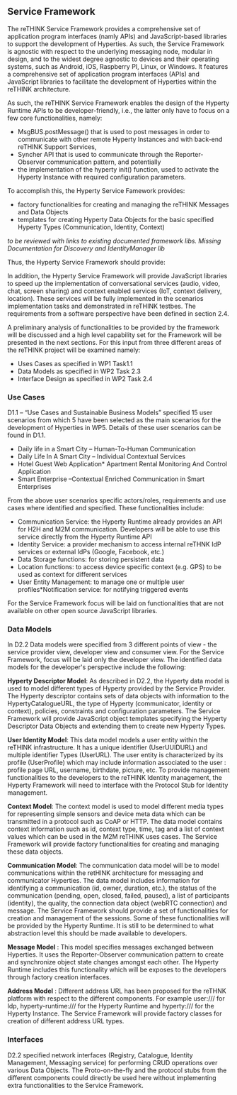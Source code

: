 Service Framework
-----------------

The reTHINK Service Framework provides a comprehensive set of application program interfaces (namly APIs) and JavaScript-based libraries to support the development of Hyperties.  As such, the Service Framework is agnostic with respect to the underlying messaging node, modular in design, and to the widest degree agnostic to devices and their operating systems, such as Android, iOS, Raspberry PI, Linux, or Windows. It features a comprehensive set of application program interfaces (APIs) and JavaScript libraries to facilitate the development of Hyperties within the reTHINK architecture.

As such, the reTHINK Service Framework enables the design of the Hyperty Runtime APIs to be developer-friendly, i.e., the latter only have to focus on a few core functionalities, namely:

-	MsgBUS.postMessage() that is used to post messages in order to communicate with other remote Hyperty Instances and with back-end reTHINK Support Services, 
-	Syncher API that is used to communicate through the Reporter-Observer communication pattern, and potentially
- the implementation of the hyperty init() function, used to activate the Hyperty Instance with required configuration parameters.

To accomplish this, the Hyperty Service Famework provides:

-	factory functionalities for creating and managing the reTHINK Messages and Data Objects
-	templates for creating Hyperty Data Objects for the basic specified Hyperty Types (Communication, Identity, Context)






*to be reviewed with links to existing documented framework libs. Missing Documentation for Discovery and IdentityManager lib*


Thus, the Hyperty Service Framework should provide:



In addition, the Hyperty Service Framework will provide JavaScript libraries to speed up the implementation of conversational services (audio, video, chat, screen sharing) and context enabled services (IoT, context delivery, location). These services will be fully implemented in the scenarios implementation tasks and demonstrated in reTHINK testbes. The requirements from a software perspective have been defined in section 2.4.

A preliminary analysis of functionalities to be provided by the framework will be discussed and a high level capability set for the Framework will be presented in the next sections. For this input from three different areas of the reTHINK project will be examined namely:

-	Uses Cases as specified in WP1 Task1.1
-	Data Models as specified in WP2 Task 2.3
-	Interface Design as specified in WP2 Task 2.4

### Use Cases

D1.1 – “Use Cases and Sustainable Business Models” specified 15 user scenarios from which 5 have been selected as the main scenarios for the development of Hyperties in WP5. Details of these user scenarios can be found in D1.1.

-	Daily life in a Smart City – Human-To-Human Communication
-	Daily Life In A Smart City – Individual Contextual Services
-	Hotel Guest Web Application* Apartment Rental Monitoring And Control Application
-	Smart Enterprise –Contextual Enriched Communication in Smart Enterprises

From the above user scenarios specific actors/roles, requirements and use cases where identified and specified. These functionalities include:

-	Communication Service: the Hyperty Runtime already provides an API for H2H and M2M communication. Developers will be able to use this service directly from the Hyperty Runtime API
-	Identity Service: a provider mechanism to access internal reTHNK IdP services or external IdPs (Google, Facebook, etc.)
-	Data Storage functions: for storing persistent data
-	Location functions: to access device specific context (e.g. GPS) to be used as context for different services
-	User Entity Management: to manage one or multiple user profiles*Notification service: for notifying triggered events

For the Service Framework focus will be laid on functionalities that are not available on other open source JavaScript libraries.

### Data Models

In D2.2 Data models were specified from 3 different points of view - the service provider view, developer view and consumer view. For the Service Framework, focus will be laid only the developer view. The identified data models for the developer's perspective include the following:

**Hyperty Descriptor Model**: As described in D2.2, the Hyperty data model is used to model different types of Hyperty provided by the Service Provider. The Hyperty descriptor contains sets of data objects with information to the HypertyCatalogueURL, the type of Hyperty (communicator, identity or context), policies, constraints and configuration parameters. The Service Framework will provide JavaScript object templates specifying the Hyperty Descriptor Data Objects and extending them to create new Hyperty Types.

**User Identity Model**: This data model models a user entity within the reTHINK infrastructure. It has a unique identifier (UserUUIDURL) and multiple identifier Types (UserURL). The user entity is characterized by its profile (UserProfile) which may include information associated to the user : profile page URL, username, birthdate, picture, etc. To provide management functionalities to the developers to the reTHINK Identity management, the Hyperty Framework will need to interface with the Protocol Stub for Identity management.

**Context Model**: The context model is used to model different media types for representing simple sensors and device meta data which can be transmitted in a protocol such as CoAP or HTTP. The data model contains context information such as id, context type, time, tag and a list of context values which can be used in the M2M reTHINK uses cases. The Service Framework will provide factory functionalities for creating and managing these data objects.

**Communication Model**: The communication data model will be to model communications within the retHINK architecture for messaging and communicator Hyperties. The data model includes information for identifying a communication (id, owner, duration, etc.), the status of the communication (pending, open, closed, failed, paused), a list of participants (identity), the quality, the connection data object (webRTC connection) and message. The Service Framework should provide a set of functionalities for creation and management of the sessions. Some of these functionalities will be provided by the Hyperty Runtime. It is still to be determined to what abstraction level this should be made available to developers.

**Message Model** : This model specifies messages exchanged between Hyperties. It uses the Reporter-Observer communication pattern to create and synchronize object state changes amongst each other. The Hyperty Runtime includes this functionality which will be exposes to the developers through factory creation interfaces.

**Address Model** : Different address URL has been proposed for the reTHNK platform with respect to the different components. For example user:/// for Idp, hyperty-runtime:/// for the Hyperty Runtime and hyperty:/// for the Hyperty Instance. The Service Framework will provide factory classes for creation of different address URL types.

### Interfaces

D2.2 specified network interfaces (Registry, Catalogue, Identity Management, Messaging service) for performing CRUD operations over various Data Objects. The Proto-on-the-fly and the protocol stubs from the different components could directly be used here without implementing extra functionalities to the Service Framework.
